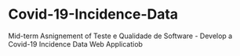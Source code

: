 # Covid-19-Incidence-Data
Mid-term Asnignement of Teste e Qualidade de Software - Develop a Covid-19 Incidence Data Web Applicatiob
